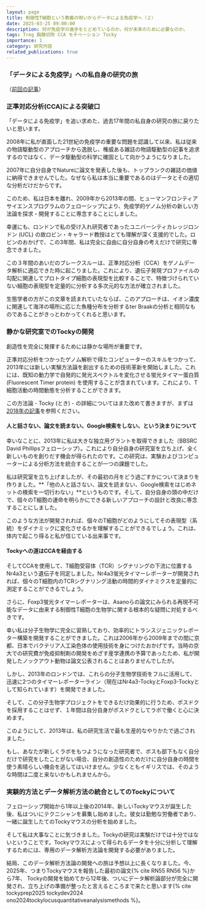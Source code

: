 ```yaml
---
layout: page
title: 制御性T細胞という教義の呪いからデータによる免疫学へ（２）
date: 2025-03-25 09:00:00
description: 何が免疫学の進歩をとどめているのか。何が未来のために必要なのか。
tags: Treg 胸腺切除 CCA モチベーション Tocky
importance: 1
category: 研究内容
related_publications: true
---
```


### 「データによる免疫学」への私自身の研究の旅

（[前回の記事](https://monotockylab.github.io/japanese/2025-03-23-Treg/)）

### 正準対応分析(CCA)による突破口

「データによる免疫学」を追い求めた、過去17年間の私自身の研究の旅に戻りたいと思います。

2008年に私が直面した21世紀の免疫学の重要な問題を認識して以来、私は従来の物語駆動型のアプローチから逸脱し、権威ある雑誌の物語駆動型の記事を追求するのではなく、データ駆動型の科学に確固として向かうようになりました。

2007年に自分自身でNatureに論文を発表した後も、トップランクの雑誌の価値に納得できませんでした。なぜなら私は本当に重要であるのはデータとその適切な分析だけだからです。

このため、私は日本を離れ、2009年から2013年の間、ヒューマンフロンティアサイエンスプログラムのフェローシップにより、免疫学的ゲノム分析の新しい方法論を探求・開発することに専念することにしました。

幸運にも、ロンドンで私の受け入れ研究者であったユニバーシティカレッジロンドン (UCL) の故ロビン・キャラード教授はとても理解が深く支援的でした。ロビンのおかげで、この3年間、私は完全に自由に自分自身の考えだけで研究に専念できました。

この３年間のあいだのブレークスルーは、正準対応分析（CCA）をゲノムデータ解析に適応できた時に起こりました。これにより、遺伝子発現プロファイルの勾配に関連してプロトタイプ細胞の表現型を比較することで、特徴づけられていない細胞の表現型を定量的に分析する多次元的な方法が確立されました。

生態学者の方がこの文章を読まれていたならば、このアプローチは、イオン濃度に関連して海洋の場所に応じた魚種分布を分析するter Braakの分析と相同なものであることがきっとわかってくれると思います。

### 静かな研究室でのTockyの開発

創造性を完全に発揮するためには静かな場所が重要です。

正準対応分析をつかったゲノム解析で得たコンピューターのスキルをつかって、2013年には新しい実験方法論を創出するための技術革新を開始しました。これには、既知の動力学で自発的に発光スペクトルを変化させる蛍光タイマー蛋白質 (Fluorescent Timer protein) を使用することが含まれています。これにより、T細胞活動の時間動態を分析することができます。

この方法論 - Tocky (とき) - の詳細についてはまた改めて書きますが、まずは[2018年の記事](https://www.huffingtonpost.jp/entry/what-it-is_jp_5c5aadb9e4b0cd19aa946065)を参照ください。

#### 人と話さない、論文を読まない、Google検索をしない、という決まりについて

幸いなことに、2013年に私は大きな独立用グラントを取得できました（BBSRC David Phillipsフェローシップ）。これにより自分自身の研究室を立ち上げ、全く新しいものを創りだす機会が得られたのです。この研究は、実験およびコンピューターによる分析方法を統合することが一つの課題でした。

私は研究室を立ち上げましたが、その最初の月をどう過ごすかについて決まりを作りました。**「他の人と話さない、論文を読まない、Google検索をはじめネットの検索を一切行わない」**というものです。そして、自分自身の頭の中だけで、個々のT細胞の運命を明らかにできる新しいアプローチの設計と改良に専念することにしました。

このような方法が開発されれば、個々のT細胞がどのようにしてその表現型（系統）をダイナミックに変化させるかを理解することができるでしょう。これは、体内で起こり得ると私が信じている出来事です。

#### Tockyへの道はCCAを経由する

そしてCCAを使用して、T細胞受容体（TCR）シグナリングの下流に位置するNr4a3という遺伝子を同定しました。Nr4a3蛍光タイマーレポーターが開発されれば、個々のT細胞内のTCRシグナリング活動の時間的ダイナミクスを定量的に測定することができるでしょう。

さらに、Foxp3蛍光タイマーレポーターは、Asanoらの論文にみられる再現不可能なデータに由来する制御性T細胞の生物学に関する根本的な疑問に対処するべきです。

幸い私は分子生物学に完全に習熟しており、効率的にトランスジェニックレポーター構築を開発することができました。これは2006年から2009年までの間に京都、日本でバクテリア人工染色体の使用技術を身につけたおかげです。当時の京大での研究費が免疫抑制剤の開発をめざす産学連携の予算であったため、私が開発したノックアウト動物は論文公表されることはありませんでしたが。

しかし、2013年のロンドンでは、これらの分子生物学技術をフルに活用して、迅速に2つのタイマーレポーターライン（現在はNr4a3-TockyとFoxp3-Tockyとして知られています）を開発できました。

そして、この分子生物学プロジェクトをできるだけ効果的に行うため、ポスドクを採用することはせず、１年間は自分自身がポスドクとしてラボで働くと心に決めます。

このようにして、2013年は、私の研究生活で最も生産的なやりかたで過ごされました。

もし、あなたが新しくラボをもつようになった研究者で、ボスも部下もなく自分だけで研究をしたことがない場合、自分の創造性のためだけに自分自身の時間を使う素晴らしい機会を逃してはいけません。少なくともイギリスでは、そのような時間は二度と来ないかもしれませんから。

### 実験的方法とデータ解析方法の統合としてのTockyについて

フェローシップ開始から1年以上後の2014年、新しいTockyマウスが誕生した後、私はついにテクニシャンを募集し始めました。彼女は勤勉な労働者であり、一緒に誕生したてのTockyマウスの分析を始めました。

そして私は大事なことに気づきました。Tockyの研究は実験だけでは十分ではないということです。Tockyマウスによって得られるデータを十分に分析して理解するためには、専用のデータ解析方法論を開発する必要がありました。

結局、このデータ解析方法論の開発への旅は予想以上に長くなりました。今、2025年、つまりTockyマウスを報告した最初の論文{% cite RN55 RN56 %}から7年、 Tockyの開発を始めてから12年後、ついにデータ解析論部分が完全に開発され、立ち上げの準備が整ったと言えるところまで来たと思います{% cite tockyprep2025 tockydev2024 ono2024tockylocusquantitativeanalysismethods  %}。

